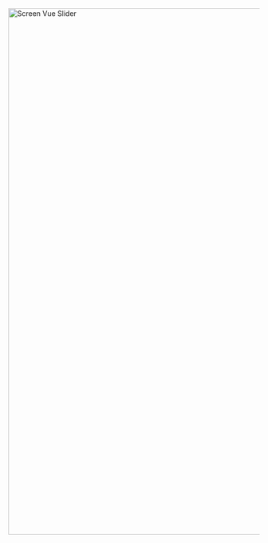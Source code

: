 <img width="1055" alt="Screen Vue Slider" src="https://github.com/EmanueleManno/Carosello/assets/128712265/0fcb54d4-624d-4391-9092-d4f085b235e8">
